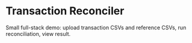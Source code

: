 # Transaction Reconciler

Small full-stack demo: upload transaction CSVs and reference CSVs, run reconciliation, view result.
